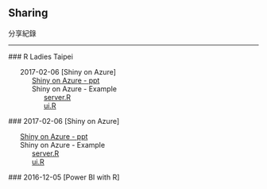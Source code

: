 ## Sharing
<p>
    分享紀錄
</p>   
<hr size="1">
### R Ladies Taipei
<ul class="task-list">
   <li> 2017-02-06 [Shiny on Azure]
        <ul class="task-list">
            <li> <a href="https://github.com/kristenchan/RLadies/blob/master/ShinyOnAzure.pdf" target="_blank">Shiny on Azure - ppt </a> </li>
            <li> Shiny on Azure - Example 
                <ul class="task-list">
                    <li> <a href="https://github.com/kristenchan/RLadies/blob/master/ShinyOnAzure_example/server.R" target="_blank"> server.R </a> </li> 
                    <li> <a href="https://github.com/kristenchan/RLadies/blob/master/ShinyOnAzure_example/ui.R" target="_blank"> ui.R </a> </li> 
                </ul>
            </li>
        </ul> 
   </li>
</ul>
### 2017-02-06 [Shiny on Azure]
<ul class="task-list">
    <li> <a href="https://github.com/kristenchan/RLadies/blob/master/ShinyOnAzure.pdf" target="_blank">Shiny on Azure - ppt </a> </li>
    <li> Shiny on Azure - Example 
        <ul class="task-list">
            <li> <a href="https://github.com/kristenchan/RLadies/blob/master/ShinyOnAzure_example/server.R" target="_blank"> server.R </a> </li> 
            <li> <a href="https://github.com/kristenchan/RLadies/blob/master/ShinyOnAzure_example/ui.R" target="_blank"> ui.R </a> </li> 
        </ul>
    </li>
</ul> 
### 2016-12-05 [Power BI with R]
